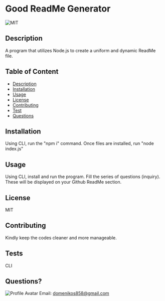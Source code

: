
# Good ReadMe Generator
![MIT](https://img.shields.io/badge/license-MIT-green)
## Description
A program that utilizes Node.js to create a uniform and dynamic ReadMe file.
## Table of Content
* [Description](#description)
* [Installation](#installation)
* [Usage](#usage)
* [License](#license)
* [Contributing](#contributing)
* [Test](#tests)
* [Questions](#questions)
## Installation
Using CLI, run the "npm i" command. Once files are installed, run "node index.js"
## Usage
Using CLI, install and run the program. Fill the series of questions (inquiry). These  will be displayed on your Github ReadMe section.
## License
MIT
## Contributing
Kindly keep the codes cleaner and more manageable.
## Tests
CLI
## Questions?
![Profile Avatar](https://avatars2.githubusercontent.com/u/58701551?v=4)
Email: domenikos858@gmail.com
